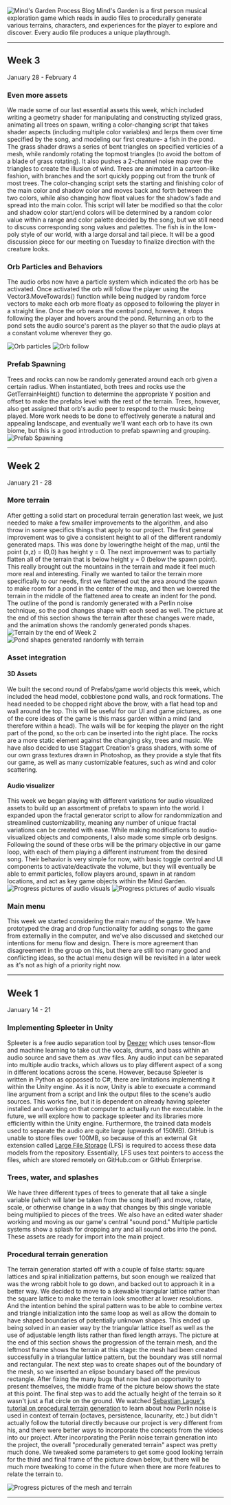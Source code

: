 ![Mind's Garden Process Blog](Resources/mindsgarden-logo-rev2x-processblog.png "Mind's Garden Logo")
Mind's Garden is a first person musical exploration game which reads in audio files to procedurally generate various terrains, characters, and experiences for the player to explore and discover. Every audio file produces a unique playthrough.


---
## Week 3
January 28 - February 4
### Even more assets
We made some of our last essential assets this week, which included writing a geometry shader for manipulating and constructing stylized grass, animating all trees on spawn, writing a color-changing script that takes shader aspects (including multiple color variables) and lerps them over time specified by the song, and modeling our first creature- a fish in the pond. The grass shader draws a series of bent triangles on specified verticies of a mesh, while randomly rotating the topmost triangles (to avoid the bottom of a blade of grass rotating). It also pushes a 2-channel noise map over the triangles to create the illusion of wind. Trees are animated in a cartoon-like fashion, with branches and the sort quickly popping out from the trunk of most trees. The color-changing script sets the starting and finishing color of the main color and shadow color and moves back and forth between the two colors, while also changing how float values for the shadow's fade and spread into the main color. This script will later be modified so that the color and shadow color start/end colors will be determined by a random color value within a range and color palette decided by the song, but we still need to discuss corresponding song values and palettes. The fish is in the low-poly style of our world, with a large dorsal and tail piece. It will be a good discussion piece for our meeting on Tuesday to finalize direction with the creature looks. 

### Orb Particles and Behaviors
The audio orbs now have a particle system which indicated the orb has be activated. Once activated the orb will follow the player using the Vector3.MoveTowards() function while being nudged by random force vectors to make each orb more floaty as opposed to following the player in a straight line. Once the orb nears the central pond, however, it stops following the player and hovers around the pond. Returning an orb to the pond sets the audio source's parent as the player so that the audio plays at a constant volume wherever they go.

![Orb particles](Resources/particles.gif "Particle System")
![Orb follow](Resources/orbs.png "Orb cluster")

### Prefab Spawning
Trees and rocks can now be randomly generated around each orb given a certain radius. When instantiated, both trees and rocks use the GetTerrainHeight() function to determine the appropriate Y position and offset to make the prefabs level with the rest of the terrain. Trees, however, also get assigned that orb's audio peer to respond to the music being played. More work needs to be done to effectively generate a natural and appealing landscape, and eventually we'll want each orb to have its own biome, but this is a good introduction to prefab spawning and grouping.
![Prefab Spawning](Resources/prefabs.png "Random prefab generating")

---
## Week 2
January 21 - 28
### More terrain
After getting a solid start on procedural terrain generation last week, we just needed to make a few smaller improvements to the algorithm, and also throw in some specifics things that apply to our project. The first general improvement was to give a consistent height to all of the different randomly generated maps. This was done by loweringthe height of the map, until the point (x,z) = (0,0) has height y = 0. The next improvement was to partially flatten all of the terrain that is below height y = 0 (below the spawn point). This really brought out the mountains in the terrain and made it feel much more real and interesting. Finally we wanted to tailor the terrain more specifically to our needs, first we flattened out the area around the spawn to make room for a pond in the center of the map, and then we lowered the terrain in the middle of the flattened area to create an indent for the pond. The outline of the pond is randomly generated with a Perlin noise technique, so the pod changes shape with each seed as well. The picture at the end of this section shows the terrain after these changes were made, and the animation shows the randomly generated ponds shapes.
![Terrain by the end of Week 2](Resources/2020-01-28_terrain-progress.png "Terrain with nice mountains")
![Pond shapes generated randomly with terrain](Resources/2020-01-23_pond-outlines.gif "Randomly generated pond shapes")
### Asset integration
#### 3D Assets
We built the second round of Prefabs/game world objects this week, which included the head model, cobblestone pond walls, and rock formations. The head needed to be chopped right above the brow, with a flat head top and wall around the top. This will be useful for our UI and game pictures, as one of the core ideas of the game is this mass garden within a mind (and therefore within a head). The walls will be for keeping the player on the right part of the pond, so the orb can be inserted into the right place. The rocks are a more static element against the changing sky, trees and music. We have also decided to use Staggart Creation's grass shaders, with some of our own grass textures drawn in Photoshop, as they provide a style that fits our game, as well as many customizable features, such as wind and color scattering.
#### Audio visualizer
This week we began playing with different variations for audio visualized assets to build up an assortment of prefabs to spawn into the world. I expanded upon the fractal generator script to allow for randommization and streamlined customizability, meaning any number of unique fractal variations can be created with ease. While making modifications to audio-visualized objects and components, I also made some simple orb designs. Following the sound of these orbs will be the primary objective in our game loop, with each of them playing a different instrument from the desired song. Their behavior is very simple for now, with basic toggle control and UI components to activate/deactivate the volume, but they will eventually be able to emmit particles, follow players around, spawn in at random locations, and act as key game objects within the Mind Garden.
![Progress pictures of audio visuals](Resources/gear+orb.png "Gear and Orb Prefabs")
![Progress pictures of audio visuals](Resources/interactionUI.png "Basic UI interaction")
### Main menu
This week we started considering the main menu of the game. We have prototyped the drag and drop functionality for adding songs to the game from externally in the computer, and we've also discussed and sketched our intentions for menu flow and design. There is more agreement than disagreement in the group on this, but there are still too many good and conflicting ideas, so the actual menu design will be revisited in a later week as it's not as high of a priority right now.

---
## Week 1
January 14 - 21
### Implementing Spleeter in Unity
Spleeter is a free audio separation tool by [Deezer](https://github.com/deezer/spleeter) which uses tensor-flow and machine learning to take out the vocals, drums, and bass within an audio source and save them as .wav files. Any audio input can be separated into multiple audio tracks, which allows us to play different aspect of a song in different locations across the scene. However, because Spleeter is written in Python as oppossed to C#, there are limitations implementing it within the Unity engine. As it is now, Unity is able to execuate a command line argument from a script and link the output files to the scene's audio sources. This works fine, but it is dependent on already having spleeter installed and working on that computer to actually run the executable. In the future, we will explore how to package spleeter and its libraries more efficiently within the Unity engine. Furthermore, the trained data models used to separate the audio are quite large (upwards of 150MB). GitHub is unable to store files over 100MB, so because of this an external Git extension called [Large File Storage](https://git-lfs.github.com/) (LFS) is required to access these data models from the repository. Essentially, LFS uses text pointers to access the files, which are stored remotely on GitHub.com or GitHub Enterprise.

### Trees, water, and splashes
We have three different types of trees to generate that all take a single variable (which will later be taken from the song itself) and move, rotate, scale, or otherwise change in a way that changes by this single variable being multiplied to pieces of the trees. We also have an edited water shader working and moving as our game's central "sound pond." Multiple particle systems show a splash for dropping any and all sound orbs into the pond. These assets are ready for import into the main project.

### Procedural terrain generation
The terrain generation started off with a couple of false starts: square lattices and spiral initialization patterns, but soon enough we realized that was the wrong rabbit hole to go down, and backed out to approach it in a better way. We decided to move to a skewable triangular lattice rather than the square lattice to make the terrain look smoother at lower resolutions. And the intention behind the spiral pattern was to be able to combine vertex and triangle initialization into the same loop as well as allow the domain to have shaped boundaries of potentially unknown shapes. This ended up being solved in an easier way by the triangular lattice itself as well as the use of adjustable length lists rather than fixed length arrays. The picture at the end of this section shows the progression of the terrain mesh, and the leftmost frame shows the terrain at this stage: the mesh had been created successfully in a triangular lattice pattern, but the boundary was still normal and rectangular. The next step was to create shapes out of the boundary of the mesh, so we inserted an elipse boundary based off the previous rectangle. After fixing the many bugs that now had an opportunity to present themselves, the middle frame of the picture below shows the state at this point. The final step was to add the actually height of the terrain so it wasn't just a flat circle on the ground. We watched [Sebastian Lague's tutorial on procedural terrain generation](https://www.youtube.com/playlist?list=PLFt_AvWsXl0eBW2EiBtl_sxmDtSgZBxB3) to learn about how Perlin noise is used in context of terrain (octaves, persistence, lacunarity, etc.) but didn't actually follow the tutorial directly because our project is very different from his, and there were better ways to incorporate the concepts from the videos into our project. After incorporating the Perlin noise terrain generation into the project, the overall "procedurally generated terrain" aspect was pretty much done. We tweaked some parameters to get some good looking terrain for the third and final frame of the picture down below, but there will be much more tweaking to come in the future when there are more features to relate the terrain to.

![Progress pictures of the mesh and terrain](Resources/2020-01-21_mindsgarden-terrain-comparison.png "Terrain Progress Comparison")

---
